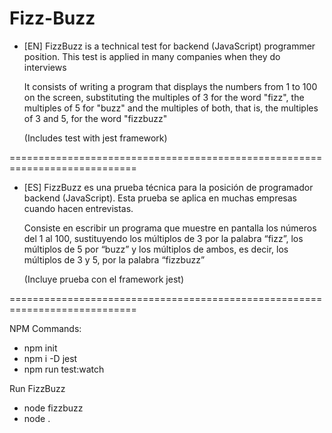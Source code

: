 # Fizz-Buzz

 - [EN] FizzBuzz is a technical test for backend (JavaScript) programmer position. This test is applied in many companies when they do interviews

   It consists of writing a program that displays the numbers from 1 to 100 on the screen, substituting the multiples of 3 for the word "fizz", the multiples of 5 for "buzz" and the multiples of both, that is, the multiples of 3 and 5, for the word "fizzbuzz"

   (Includes test with jest framework)

============================================================================

 - [ES] FizzBuzz es una prueba técnica para la posición de programador backend (JavaScript). Esta prueba se aplica en muchas    empresas cuando hacen entrevistas.

   Consiste en escribir un programa que muestre en pantalla los números del 1 al 100, sustituyendo los múltiplos de 3 por la palabra “fizz”, los múltiplos de 5 por “buzz” y los múltiplos de ambos, es decir, los múltiplos de 3 y 5, por la palabra “fizzbuzz”

   (Incluye prueba con el framework jest)

============================================================================

NPM Commands:
- npm init
- npm i -D jest
- npm run test:watch

Run FizzBuzz

- node fizzbuzz
- node .
